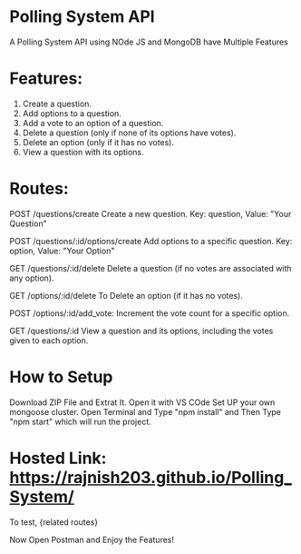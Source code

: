 # Polling System API

A Polling System API using NOde JS and MongoDB have Multiple Features

# Features:

1. Create a question.
2. Add options to a question.
3. Add a vote to an option of a question.
4. Delete a question (only if none of its options have votes).
5. Delete an option (only if it has no votes).
6. View a question with its options.


# Routes:

POST /questions/create  Create a new question.
Key: question,
Value: "Your Question"

POST /questions/:id/options/create  Add options to a specific question.
Key: option,
Value: "Your Option"

GET /questions/:id/delete    Delete a question (if no votes are associated with any option).

GET /options/:id/delete   To Delete an option (if it has no votes).

POST /options/:id/add_vote: Increment the vote count for a specific option.

GET /questions/:id   View a question and its options, including the votes given to each option.

# How to Setup
Download ZIP File and Extrat It.
Open it with VS COde
Set UP your own mongoose cluster.
Open Terminal and Type "npm install"
and Then Type "npm start" which will run the project.

# Hosted Link: https://rajnish203.github.io/Polling_System/

To test,  {related routes}

Now Open Postman and Enjoy the Features!


